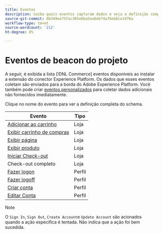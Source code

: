 ```yaml
---
title: Eventos
description: Saiba quais eventos capturam dados e veja a definição completa do esquema.
source-git-commit: 0b349ee75fac305e6ba5ea6eb74a76eb8ce1976a
workflow-type: tm+mt
source-wordcount: '212'
ht-degree: 0%

---
```


# Eventos de beacon do projeto

A seguir, é exibida a lista [!DNL Commerce] eventos disponíveis ao instalar a extensão do conector Experience Platform. Os dados que esses eventos coletam são enviados para a borda do Adobe Experience Platform. Você também pode criar [eventos personalizados](custom-events.md) para coletar dados adicionais não fornecidos imediatamente.

Clique no nome do evento para ver a definição completa do schema.

| Evento | Tipo |
|---|---|
| [Adicionar ao carrinho](https://github.com/adobe/magento-storefront-event-collector/blob/main/src/handlers/product/addToCartAEP.ts) | Loja |
| [Exibir carrinho de compras](https://github.com/adobe/magento-storefront-event-collector/blob/main/src/handlers/shoppingCart/viewAEP.ts) | Loja |
| [Exibir página](https://github.com/adobe/magento-storefront-event-collector/blob/main/src/handlers/page/viewAEP.ts) | Loja |
| [Exibir produto](https://github.com/adobe/magento-storefront-event-collector/blob/main/src/handlers/product/viewAEP.ts) | Loja |
| [Iniciar Check-out](https://github.com/adobe/magento-storefront-event-collector/blob/main/src/handlers/shoppingCart/initiateCheckoutAEP.ts) | Loja |
| Check-out completo | Loja |
| [Fazer logon](https://github.com/adobe/magento-storefront-event-collector/blob/main/src/handlers/account/signInAEP.ts) | Perfil |
| [Fazer logoff](https://github.com/adobe/magento-storefront-event-collector/blob/main/src/handlers/account/signOutAEP.ts) | Perfil |
| [Criar conta](https://github.com/adobe/magento-storefront-event-collector/blob/main/src/handlers/account/createAccountAEP.ts) | Perfil |
| [Editar Conta](https://github.com/adobe/magento-storefront-event-collector/blob/main/src/handlers/account/editAccountAEP.ts) | Perfil |

>[!NOTE]
>
> O `Sign In`, `Sign Out`, `Create Account`e `Update Account` são acionados quando a ação específica é tentada. Não indica que a ação foi bem sucedida.
